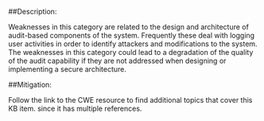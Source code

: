 ##Description:

Weaknesses in this category are related to the design and architecture of audit-based components of the system. Frequently these deal with logging user activities in order to identify attackers and modifications to the system. The weaknesses in this category could lead to a degradation of the quality of the audit capability if they are not addressed when designing or implementing a secure architecture.

##Mitigation:

Follow the link to the CWE resource to find additional topics that cover this KB item. since it has multiple references.

